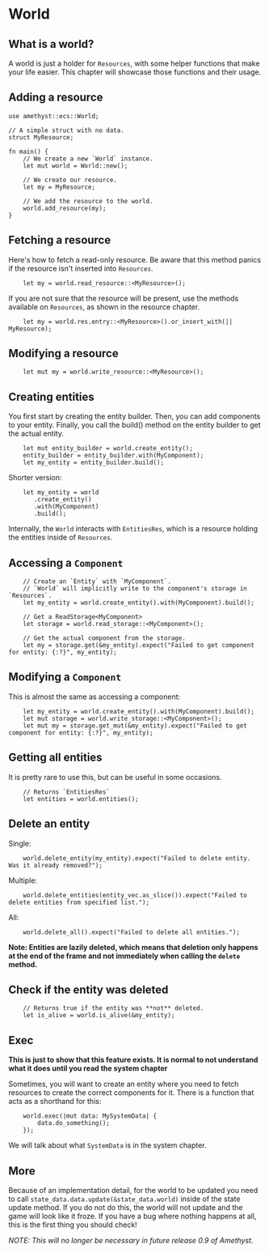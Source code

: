 # World

## What is a world?

A world is just a holder for `Resources`, with some helper functions that make your life easier.
This chapter will showcase those functions and their usage.

## Adding a resource

```rust,norun
use amethyst::ecs::World;

// A simple struct with no data.
struct MyResource;

fn main() {
    // We create a new `World` instance.
    let mut world = World::new();
    
    // We create our resource.
    let my = MyResource;
    
    // We add the resource to the world.
    world.add_resource(my);
}
```

## Fetching a resource

Here's how to fetch a read-only resource. Be aware that this method panics if the resource isn't inserted into `Resources`.
```rust,ignore
    let my = world.read_resource::<MyResource>();
```

If you are not sure that the resource will be present, use the methods available on `Resources`, as shown in the resource chapter.
```rust,ignore
    let my = world.res.entry::<MyResource>().or_insert_with(|| MyResource);
```

## Modifying a resource

```rust,ignore
    let mut my = world.write_resource::<MyResource>();
```

## Creating entities

You first start by creating the entity builder.
Then, you can add components to your entity.
Finally, you call the build() method on the entity builder to get the actual entity.

```rust,ignore
    let mut entity_builder = world.create_entity();
    entity_builder = entity_builder.with(MyComponent);
    let my_entity = entity_builder.build();
```

Shorter version:
```rust,ignore
    let my_entity = world
       .create_entity()
       .with(MyComponent)
       .build();
```

Internally, the `World` interacts with `EntitiesRes`, which is a resource holding the entities inside of `Resources`.

## Accessing a `Component`

```rust,ignore
    // Create an `Entity` with `MyComponent`.
    // `World` will implicitly write to the component's storage in `Resources`.
    let my_entity = world.create_entity().with(MyComponent).build();
    
    // Get a ReadStorage<MyComponent>
    let storage = world.read_storage::<MyComponent>();
    
    // Get the actual component from the storage.
    let my = storage.get(&my_entity).expect("Failed to get component for entity: {:?}", my_entity);
```

## Modifying a `Component`

This is almost the same as accessing a component:

```rust,ignore
    let my_entity = world.create_entity().with(MyComponent).build();
    let mut storage = world.write_storage::<MyComponent>();
    let mut my = storage.get_mut(&my_entity).expect("Failed to get component for entity: {:?}", my_entity);
```

## Getting all entities

It is pretty rare to use this, but can be useful in some occasions.

```rust,ignore
    // Returns `EntitiesRes`
    let entities = world.entities();
```

## Delete an entity

Single:
```rust,ignore
    world.delete_entity(my_entity).expect("Failed to delete entity. Was it already removed?");
```

Multiple:
```rust,ignore
    world.delete_entities(entity_vec.as_slice()).expect("Failed to delete entities from specified list.");
```

All:
```rust,ignore
    world.delete_all().expect("Failed to delete all entities.");
```

__Note: Entities are lazily deleted, which means that deletion only happens at the end of the frame and not immediately when calling the `delete` method.__

## Check if the entity was deleted

```rust,ignore
    // Returns true if the entity was **not** deleted.
    let is_alive = world.is_alive(&my_entity);
```

## Exec

**This is just to show that this feature exists. It is normal to not understand what it does until you read the system chapter**

Sometimes, you will want to create an entity where you need to fetch resources to create the correct components for it.
There is a function that acts as a shorthand for this:

```rust,ignore
    world.exec(|mut data: MySystemData| {
        data.do_something();
    });
```

We will talk about what `SystemData` is in the system chapter.

## More

Because of an implementation detail, for the world to be updated you need to call `state_data.data.update(&state_data.world)` inside of the state update method.
If you do not do this, the world will not update and the game will look like it froze.
If you have a bug where nothing happens at all, this is the first thing you should check!

*NOTE: This will no longer be necessary in future release 0.9 of Amethyst.*
